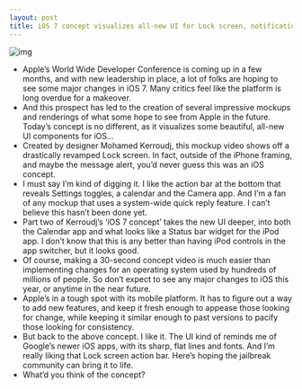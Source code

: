 ```yaml
---
layout: post
title: iOS 7 concept visualizes all-new UI for Lock screen, notifications and more
---
```

![img](http://media.idownloadblog.com/wp-content/uploads/2013/03/ios-7-lock-screen-concept.png)
* Apple’s World Wide Developer Conference is coming up in a few months, and with new leadership in place, a lot of folks are hoping to see some major changes in iOS 7. Many critics feel like the platform is long overdue for a makeover.
* And this prospect has led to the creation of several impressive mockups and renderings of what some hope to see from Apple in the future. Today’s concept is no different, as it visualizes some beautiful, all-new UI components for iOS…
* Created by designer Mohamed Kerroudj, this mockup video shows off a drastically revamped Lock screen. In fact, outside of the iPhone framing, and maybe the message alert, you’d never guess this was an iOS concept.
* I must say I’m kind of digging it. I like the action bar at the bottom that reveals Settings toggles, a calendar and the Camera app. And I’m a fan of any mockup that uses a system-wide quick reply feature. I can’t believe this hasn’t been done yet.
* Part two of Kerroudj’s ‘iOS 7 concept’ takes the new UI deeper, into both the Calendar app and what looks like a Status bar widget for the iPod app. I don’t know that this is any better than having iPod controls in the app switcher, but it looks good.
* Of course, making a 30-second concept video is much easier than implementing changes for an operating system used by hundreds of millions of people. So don’t expect to see any major changes to iOS this year, or anytime in the near future.
* Apple’s in a tough spot with its mobile platform. It has to figure out a way to add new features, and keep it fresh enough to appease those looking for change, while keeping it similar enough to past versions to pacify those looking for consistency.
* But back to the above concept. I like it. The UI kind of reminds me of Google’s newer iOS apps, with its sharp, flat lines and fonts. And I’m really liking that Lock screen action bar. Here’s hoping the jailbreak community can bring it to life.
* What’d you think of the concept?

